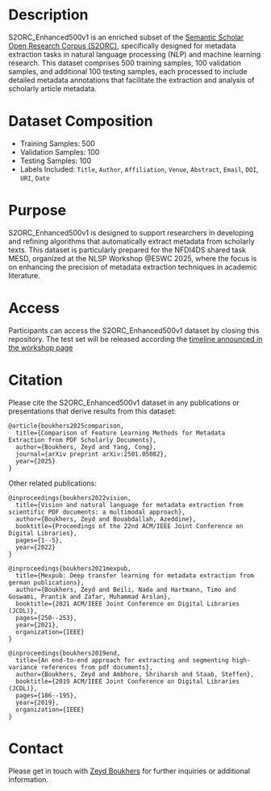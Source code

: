 # Description 

S2ORC_Enhanced500v1 is an enriched subset of the [Semantic Scholar Open Research Corpus (S2ORC)](https://github.com/allenai/s2orc), specifically designed for metadata extraction tasks in natural language processing (NLP) and machine learning research. This dataset comprises 500 training samples, 100 validation samples, and additional 100 testing samples, each processed to include detailed metadata annotations that facilitate the extraction and analysis of scholarly article metadata.

# Dataset Composition
* Training Samples: 500
* Validation Samples: 100
* Testing Samples: 100
* Labels Included: `Title`, `Author`, `Affiliation`, `Venue`, `Abstract`, `Email`, `DOI`, `URI`, `Date`

# Purpose
S2ORC_Enhanced500v1 is designed to support researchers in developing and refining algorithms that automatically extract metadata from scholarly texts. This dataset is particularly prepared for the NFDI4DS shared task MESD, organized at the NLSP Workshop @ESWC 2025, where the focus is on enhancing the precision of metadata extraction techniques in academic literature.

# Access
Participants can access the S2ORC_Enhanced500v1 dataset by closing this repository. The test set will be released according the [timeline announced in the workshop page](https://nfdi4ds.github.io/nslp2025/docs/mesd_shared_task.html)

# Citation
Please cite the S2ORC_Enhanced500v1 dataset in any publications or presentations that derive results from this dataset:
```
@article{boukhers2025comparison,
  title={Comparison of Feature Learning Methods for Metadata Extraction from PDF Scholarly Documents},
  author={Boukhers, Zeyd and Yang, Cong},
  journal={arXiv preprint arXiv:2501.05082},
  year={2025}
}
```
Other related publications: 

```
@inproceedings{boukhers2022vision,
  title={Vision and natural language for metadata extraction from scientific PDF documents: a multimodal approach},
  author={Boukhers, Zeyd and Bouabdallah, Azeddine},
  booktitle={Proceedings of the 22nd ACM/IEEE Joint Conference on Digital Libraries},
  pages={1--5},
  year={2022}
}
```

```
@inproceedings{boukhers2021mexpub,
  title={Mexpub: Deep transfer learning for metadata extraction from german publications},
  author={Boukhers, Zeyd and Beili, Nada and Hartmann, Timo and Goswami, Prantik and Zafar, Muhammad Arslan},
  booktitle={2021 ACM/IEEE Joint Conference on Digital Libraries (JCDL)},
  pages={250--253},
  year={2021},
  organization={IEEE}
}
```

```
@inproceedings{boukhers2019end,
  title={An end-to-end approach for extracting and segmenting high-variance references from pdf documents},
  author={Boukhers, Zeyd and Ambhore, Shriharsh and Staab, Steffen},
  booktitle={2019 ACM/IEEE Joint Conference on Digital Libraries (JCDL)},
  pages={186--195},
  year={2019},
  organization={IEEE}
}
```

# Contact
Please get in touch with [Zeyd Boukhers](zeyd.boukhers@fit.fraunhofer.de) for further inquiries or additional information.


